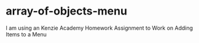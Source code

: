 # array-of-objects-menu
I am using an Kenzie Academy Homework Assignment to Work on Adding Items to a Menu
